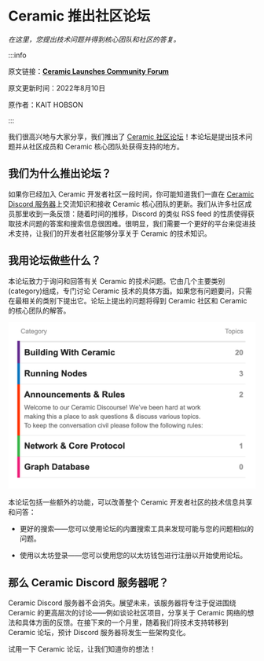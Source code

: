 # Ceramic 推出社区论坛

*在这里，您提出技术问题并得到核心团队和社区的答复。*

:::info

原文链接：**[Ceramic Launches Community Forum](https://blog.ceramic.network/ceramic-launches-community-forum/)**

原文更新时间：2022年8月10日

原作者：KAIT HOBSON

:::

我们很高兴地与大家分享，我们推出了 [Ceramic 社区论坛](https://forum.ceramic.network/)！本论坛是提出技术问题并从社区成员和 Ceramic 核心团队处获得支持的地方。

## 我们为什么推出论坛？

如果你已经加入 Ceramic 开发者社区一段时间，你可能知道我们一直在 [Ceramic Discord 服务器](https://chat.ceramic.network/)上交流知识和接收 Ceramic 核心团队的更新。我们从许多社区成员那里收到一条反馈：随着时间的推移，Discord 的类似 RSS feed 的性质使得获取技术问题的答案和搜索信息很困难。很明显，我们需要一个更好的平台来促进技术支持，让我们的开发者社区能够分享关于 Ceramic 的技术知识。

## 我用论坛做些什么？

本论坛致力于询问和回答有关 Ceramic 的技术问题。它由几个主要类别(category)组成，专门讨论 Ceramic 技术的具体方面。如果您有问题要问，只需在最相关的类别下提出它。论坛上提出的问题将得到 Ceramic 社区和 Ceramic 的核心团队的解答。

![](../blog-images/forum.png)

本论坛包括一些额外的功能，可以改善整个 Ceramic 开发者社区的技术信息共享和问答：

- 更好的搜索——您可以使用论坛的内置搜索工具来发现可能与您的问题相似的问题。

- 使用以太坊登录——您可以使用您的以太坊钱包进行注册以开始使用论坛。

## 那么 Ceramic Discord 服务器呢？

Ceramic Discord 服务器不会消失。展望未来，该服务器将专注于促进围绕 Ceramic 的更高层次的讨论——例如谈论社区项目，分享关于 Ceramic 网络的想法和具体方面的反馈。在接下来的一个月里，随着我们将技术支持转移到 Ceramic 论坛，预计 Discord 服务器将发生一些架构变化。

试用一下 Ceramic 论坛，让我们知道你的想法！